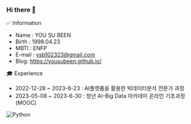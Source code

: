 ### Hi there 👋

<!--
**YOUSUBEEN/YOUSUBEEN** is a ✨ _special_ ✨ repository because its `README.md` (this file) appears on your GitHub profile.

Here are some ideas to get you started:

- 🔭 I’m currently working on ...
- 🌱 I’m currently learning ...
- 👯 I’m looking to collaborate on ...
- 🤔 I’m looking for help with ...
- 💬 Ask me about ...
- 📫 How to reach me: ...
- 😄 Pronouns: ...
- ⚡ Fun fact: ...
-->
✅ Information

- Name : YOU SU BEEN 
- Birth : 1998.04.23 
- MBTI : ENFP
- E-mail : ysb102323@gmail.com
- Blog: https://yousubeen.github.io/

🎓 Experience

- 2022-12-28 ~ 2023-6-23 : AI플랫폼을 활용한 빅데이터분석 전문가 과정
- 2023-05-08 ~ 2023-6-30 : 청년 AI-Big Data 아카데미 온라인 기초과정 (MOOC)
  
![Python](https://img.shields.io/badge/python-3670A0?style=for-the-badge&logo=python&logoColor=ffdd54)
